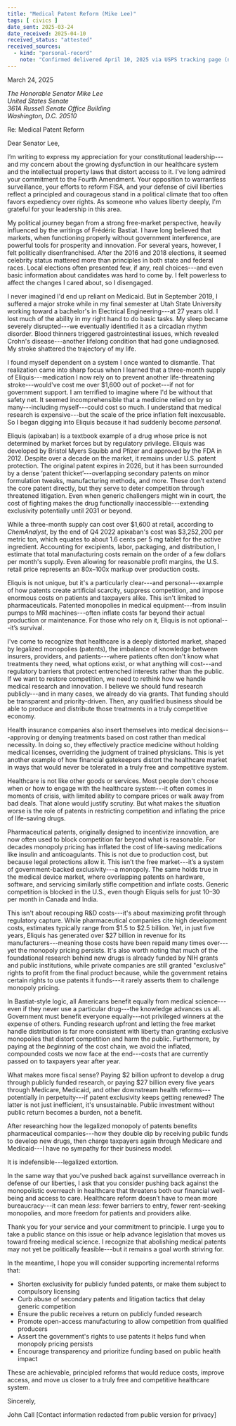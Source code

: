 ```yaml
---
title: "Medical Patent Reform (Mike Lee)"
tags: [ civics ]
date_sent: 2025-03-24
date_received: 2025-04-10
received_status: "attested"
received_sources:
  - kind: "personal-record"
    note: "Confirmed delivered April 10, 2025 via USPS tracking page (no copy preserved)."
---
```

March 24, 2025

<p><address>
The Honorable Senator Mike Lee<br/>
United States Senate<br/>
361A Russell Senate Office Building<br/>
Washington, D.C. 20510
</address><p>

Re: Medical Patent Reform

Dear Senator Lee,

I’m writing to express my appreciation for your constitutional leadership---and my concern about the growing dysfunction in our healthcare system and the intellectual property laws that distort access to it. I've long admired your commitment to the Fourth Amendment. Your opposition to warrantless surveillance, your efforts to reform FISA, and your defense of civil liberties reflect a principled and courageous stand in a political climate that too often favors expediency over rights. As someone who values liberty deeply, I'm grateful for your leadership in this area.

My political journey began from a strong free-market perspective, heavily influenced by the writings of Frédéric Bastiat. I have long believed that markets, when functioning properly without government interference, are powerful tools for prosperity and innovation. For several years, however, I felt politically disenfranchised. After the 2016 and 2018 elections, it seemed celebrity status mattered more than principles in both state and federal races. Local elections often presented few, if any, real choices---and even basic information about candidates was hard to come by. I felt powerless to affect the changes I cared about, so I disengaged.

I never imagined I'd end up reliant on Medicaid. But in September 2019, I suffered a major stroke while in my final semester at Utah State University working toward a bachelor's in Electrical Engineering---at 27 years old. I lost much of the ability in my right hand to do basic tasks. My sleep became severely disrupted---we eventually identified it as a circadian rhythm disorder. Blood thinners triggered gastrointestinal issues, which revealed Crohn's disease---another lifelong condition that had gone undiagnosed. My stroke shattered the trajectory of my life.

I found myself dependent on a system I once wanted to dismantle. That realization came into sharp focus when I learned that a three-month supply of Eliquis---medication I now rely on to prevent another life-threatening stroke---would've cost me over $1,600 out of pocket---if not for government support. I am terrified to imagine where I'd be without that safety net. It seemed incomprehensible that a medicine relied on by so many---including myself---could cost so much. I understand that medical research is expensive---but the scale of the price inflation felt inexcusable. So I began digging into Eliquis because it had suddenly become *personal*.

Eliquis (apixaban) is a textbook example of a drug whose price is not determined by market forces but by regulatory privilege. Eliquis was developed by Bristol Myers Squibb and Pfizer and approved by the FDA in 2012. Despite over a decade on the market, it remains under U.S. patent protection. The original patent expires in 2026, but it has been surrounded by a dense ‘patent thicket’---overlapping secondary patents on minor formulation tweaks, manufacturing methods, and more. These don’t extend the core patent directly, but they serve to deter competition through threatened litigation. Even when generic challengers might win in court, the cost of fighting makes the drug functionally inaccessible---extending exclusivity potentially until 2031 or beyond.

While a three-month supply can cost over $1,600 at retail, according to *ChemAnalyst*, by the end of Q4 2022 apixaban's cost was $3,252,200 per metric ton, which equates to about 1.6 cents per 5 mg tablet for the active ingredient. Accounting for excipients, labor, packaging, and distribution, I estimate that total manufacturing costs remain on the order of a few dollars per month's supply. Even allowing for reasonable profit margins, the U.S. retail price represents an 80x–100x markup over production costs.

Eliquis is not unique, but it's a particularly clear---and personal---example of how patents create artificial scarcity, suppress competition, and impose enormous costs on patients and taxpayers alike. This isn't limited to pharmaceuticals. Patented monopolies in medical equipment---from insulin pumps to MRI machines---often inflate costs far beyond their actual production or maintenance. For those who rely on it, Eliquis is not optional---it’s survival.

I've come to recognize that healthcare is a deeply distorted market, shaped by legalized monopolies (patents), the imbalance of knowledge between insurers, providers, and patients---where patients often don't know what treatments they need, what options exist, or what anything will cost---and regulatory barriers that protect entrenched interests rather than the public. If we want to restore competition, we need to rethink how we handle medical research and innovation. I believe we should fund research publicly---and in many cases, we already do via grants. That funding should be transparent and priority-driven. Then, any qualified business should be able to produce and distribute those treatments in a truly competitive economy.

Health insurance companies also insert themselves into medical decisions---approving or denying treatments based on cost rather than medical necessity. In doing so, they effectively practice medicine without holding medical licenses, overriding the judgment of trained physicians. This is yet another example of how financial gatekeepers distort the healthcare market in ways that would never be tolerated in a truly free and competitive system.

Healthcare is not like other goods or services. Most people don't choose when or how to engage with the healthcare system---it often comes in moments of crisis, with limited ability to compare prices or walk away from bad deals. That alone would justify scrutiny. But what makes the situation worse is the role of patents in restricting competition and inflating the price of life-saving drugs.

Pharmaceutical patents, originally designed to incentivize innovation, are now often used to block competition far beyond what is reasonable. For decades monopoly pricing has inflated the cost of life-saving medications like insulin and anticoagulants. This is not due to production cost, but because legal protections allow it. This isn’t the free market---it’s a system of government-backed exclusivity---a monopoly. The same holds true in the medical device market, where overlapping patents on hardware, software, and servicing similarly stifle competition and inflate costs. Generic competition is blocked in the U.S., even though Eliquis sells for just $10–$30 per month in Canada and India.

This isn't about recouping R&D costs---it's about maximizing profit through regulatory capture. While pharmaceutical companies cite high development costs, estimates typically range from $1.5 to $2.5 billion. Yet, in just five years, Eliquis has generated over $27 billion in revenue for its manufacturers---meaning those costs have been repaid many times over---yet the monopoly pricing persists. It's also worth noting that much of the foundational research behind new drugs is already funded by NIH grants and public institutions, while private companies are still granted "exclusive" rights to profit from the final product because, while the government retains certain rights to use patents it funds---it rarely asserts them to challenge monopoly pricing.

In Bastiat-style logic, all Americans benefit equally from medical science---even if they never use a particular drug---the knowledge advances us all. Government must benefit everyone equally---not privileged winners at the expense of others. Funding research upfront and letting the free market handle distribution is far more consistent with liberty than granting exclusive monopolies that distort competition and harm the public. Furthermore, by paying at the *beginning* of the cost chain, we avoid the inflated, compounded costs we now face at the end---costs that are currently passed on to taxpayers year after year.

What makes more fiscal sense? Paying $2 billion upfront to develop a drug through publicly funded research, or paying $27 billion every five years through Medicare, Medicaid, and other downstream health reforms---potentially in perpetuity---if patent exclusivity keeps getting renewed? The latter is not just inefficient, it's unsustainable. Public investment without public return becomes a burden, not a benefit.

After researching how the legalized monopoly of patents benefits pharmaceutical companies---how they double dip by receiving public funds to develop new drugs, then charge taxpayers again through Medicare and Medicaid---I have no sympathy for their business model.

It is indefensible---legalized extortion.

In the same way that you've pushed back against surveillance overreach in defense of our liberties, I ask that you consider pushing back against the monopolistic overreach in healthcare that threatens both our financial well-being and access to care. Healthcare reform doesn’t have to mean more bureaucracy---it can mean *less*: fewer barriers to entry, fewer rent-seeking monopolies, and more freedom for patients and providers alike.

Thank you for your service and your commitment to principle. I urge you to take a public stance on this issue or help advance legislation that moves us toward freeing medical science. I recognize that abolishing medical patents may not yet be politically feasible---but it remains a goal worth striving for.

In the meantime, I hope you will consider supporting incremental reforms that:

- Shorten exclusivity for publicly funded patents, or make them subject to compulsory licensing
- Curb abuse of secondary patents and litigation tactics that delay generic competition
- Ensure the public receives a return on publicly funded research
- Promote open-access manufacturing to allow competition from qualified producers
- Assert the government's rights to use patents it helps fund when monopoly pricing persists
- Encourage transparency and prioritize funding based on public health impact

These are achievable, principled reforms that would reduce costs, improve access, and move us closer to a truly free and competitive healthcare system.

Sincerely,

John Call
[Contact information redacted from public version for privacy]

